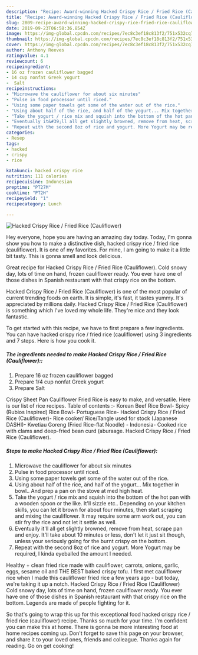```yaml
---
description: "Recipe: Award-winning Hacked Crispy Rice / Fried Rice (Cauliflower)"
title: "Recipe: Award-winning Hacked Crispy Rice / Fried Rice (Cauliflower)"
slug: 2809-recipe-award-winning-hacked-crispy-rice-fried-rice-cauliflower
date: 2019-09-23T06:58:36.854Z
image: https://img-global.cpcdn.com/recipes/7ec8c3ef18c813f2/751x532cq70/hacked-crispy-rice-fried-rice-cauliflower-recipe-main-photo.jpg
thumbnail: https://img-global.cpcdn.com/recipes/7ec8c3ef18c813f2/751x532cq70/hacked-crispy-rice-fried-rice-cauliflower-recipe-main-photo.jpg
cover: https://img-global.cpcdn.com/recipes/7ec8c3ef18c813f2/751x532cq70/hacked-crispy-rice-fried-rice-cauliflower-recipe-main-photo.jpg
author: Anthony Reeves
ratingvalue: 4.1
reviewcount: 6
recipeingredient:
- 16 oz frozen cauliflower bagged
- 14 cup nonfat Greek yogurt
-  Salt
recipeinstructions:
- "Microwave the cauliflower for about six minutes"
- "Pulse in food processor until riced."
- "Using some paper towels get some of the water out of the rice."
- "Using about half of the rice, and half of the yogurt... Mix together in bowl.. And prep a pan on the stove at med high heat."
- "Take the yogurt / rice mix and squish into the bottom of the hot pan with a wooden spoon or the like. It&#39;ll sizzle etc.. Depending on your kitchen skills, you can let it brown for about four minutes, then start scraping and mixing the cauliflower. It may require some arm work out, you can stir fry the rice and not let it settle as well."
- "Eventually it&#39;ll all get slightly browned, remove from heat, scrape pan and enjoy. It&#39;ll take about 10 minutes or less, don&#39;t let it just sit though, unless your seriously going for the burnt crispy on the bottom."
- "Repeat with the second 8oz of rice and yogurt. More Yogurt may be required, I kinda eyeballed the amount I needed."
categories:
- Resep
tags:
- hacked
- crispy
- rice

katakunci: hacked crispy rice
nutrition: 111 calories
recipecuisine: Indonesian
preptime: "PT27M"
cooktime: "PT2H"
recipeyield: "1"
recipecategory: Lunch

---
```



![Hacked Crispy Rice / Fried Rice (Cauliflower)](https://img-global.cpcdn.com/recipes/7ec8c3ef18c813f2/751x532cq70/hacked-crispy-rice-fried-rice-cauliflower-recipe-main-photo.jpg)

Hey everyone, hope you are having an amazing day today. Today, I'm gonna show you how to make a distinctive dish, hacked crispy rice / fried rice (cauliflower). It is one of my favorites. For mine, I am going to make it a little bit tasty. This is gonna smell and look delicious.

Great recipe for Hacked Crispy Rice / Fried Rice (Cauliflower). Cold snowy day, lots of time on hand, frozen cauliflower ready. You ever have one of those dishes in Spanish restaurant with that crispy rice on the bottom.

Hacked Crispy Rice / Fried Rice (Cauliflower) is one of the most popular of current trending foods on earth. It is simple, it's fast, it tastes yummy. It's appreciated by millions daily. Hacked Crispy Rice / Fried Rice (Cauliflower) is something which I've loved my whole life. They're nice and they look fantastic.


To get started with this recipe, we have to first prepare a few ingredients. You can have hacked crispy rice / fried rice (cauliflower) using 3 ingredients and 7 steps. Here is how you cook it.

##### The ingredients needed to make Hacked Crispy Rice / Fried Rice (Cauliflower)::

1. Prepare 16 oz frozen cauliflower bagged
1. Prepare 1/4 cup nonfat Greek yogurt
1. Prepare  Salt


Crispy Sheet Pan Cauliflower Fried Rice is easy to make, and versatile. Here is our list of rice recipes. Table of contents :- Korean Beef Rice Bowl- Spicy (Rubios Inspired) Rice Bowl- Portuguese Rice- Hacked Crispy Rice / Fried Rice (Cauliflower)- Rice cooker/ Rice/Tangle used for stock (Japanese DASHI)- Kwetiau Goreng (Fried Rice-flat Noodle) - Indonesia- Cooked rice with clams and deep-fried bean curd (aburaage. Hacked Crispy Rice / Fried Rice (Cauliflower). 

##### Steps to make Hacked Crispy Rice / Fried Rice (Cauliflower):

1. Microwave the cauliflower for about six minutes
1. Pulse in food processor until riced.
1. Using some paper towels get some of the water out of the rice.
1. Using about half of the rice, and half of the yogurt... Mix together in bowl.. And prep a pan on the stove at med high heat.
1. Take the yogurt / rice mix and squish into the bottom of the hot pan with a wooden spoon or the like. It&#39;ll sizzle etc.. Depending on your kitchen skills, you can let it brown for about four minutes, then start scraping and mixing the cauliflower. It may require some arm work out, you can stir fry the rice and not let it settle as well.
1. Eventually it&#39;ll all get slightly browned, remove from heat, scrape pan and enjoy. It&#39;ll take about 10 minutes or less, don&#39;t let it just sit though, unless your seriously going for the burnt crispy on the bottom.
1. Repeat with the second 8oz of rice and yogurt. More Yogurt may be required, I kinda eyeballed the amount I needed.


Healthy + clean fried rice made with cauliflower, carrots, onions, garlic, eggs, sesame oil and THE BEST baked crispy tofu. I first met cauliflower rice when I made this cauliflower fried rice a few years ago - but today, we&#39;re taking it up a notch. Hacked Crispy Rice / Fried Rice (Cauliflower) Cold snowy day, lots of time on hand, frozen cauliflower ready. You ever have one of those dishes in Spanish restaurant with that crispy rice on the bottom. Legends are made of people fighting for it. 

So that's going to wrap this up for this exceptional food hacked crispy rice / fried rice (cauliflower) recipe. Thanks so much for your time. I'm confident you can make this at home. There is gonna be more interesting food at home recipes coming up. Don't forget to save this page on your browser, and share it to your loved ones, friends and colleague. Thanks again for reading. Go on get cooking!

